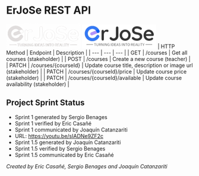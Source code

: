 # ErJoSe REST API
![ErJoSe dark logo](./erjose-dark-logo.png#gh-dark-mode-only)
![ErJoSe light logo](./erjose-light-logo.png#gh-light-mode-only)
| HTTP Method | Endpoint | Description |
| --- | --- | --- |
| GET | /courses | Get all courses (stakeholder) |
| POST | /courses | Create a new course (teacher) |
| PATCH | /courses/{courseId} | Update course title, description or image url (stakeholder) |
| PATCH | /courses/{courseId}/price | Update course price (stakeholder) |
| PATCH | /courses/{courseId}/available | Update course availability (stakeholder) |

## Project Sprint Status
- Sprint 1 generated by Sergio Benages
- Sprint 1 verified by Eric Casañé
- Sprint 1 communicated by Joaquín Catanzariti
- URL: https://youtu.be/sIADNe9ZF2c
- Sprint 1.5 generated by Joaquín Catanzariti
- Sprint 1.5 verified by Sergio Benages
- Sprint 1.5 communicated by Eric Casañé

*Created by Eric Casañé, Sergio Benages and Joaquín Catanzariti*
